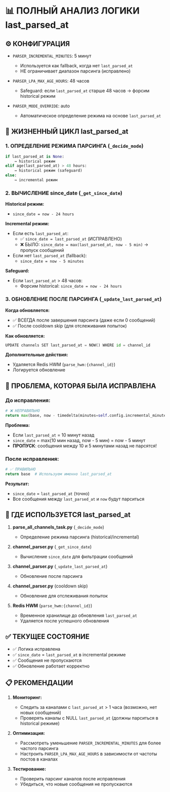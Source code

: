 # 📊 ПОЛНЫЙ АНАЛИЗ ЛОГИКИ last_parsed_at

## ⚙️ КОНФИГУРАЦИЯ

- `PARSER_INCREMENTAL_MINUTES`: 5 минут
  - Используется как fallback, когда нет `last_parsed_at`
  - НЕ ограничивает диапазон парсинга (исправлено)
  
- `PARSER_LPA_MAX_AGE_HOURS`: 48 часов
  - Safeguard: если `last_parsed_at` старше 48 часов → форсим historical режим
  
- `PARSER_MODE_OVERRIDE`: auto
  - Автоматическое определение режима на основе `last_parsed_at`

## 🔄 ЖИЗНЕННЫЙ ЦИКЛ last_parsed_at

### 1. ОПРЕДЕЛЕНИЕ РЕЖИМА ПАРСИНГА (`_decide_mode`)

```python
if last_parsed_at is None:
    → historical режим
elif age(last_parsed_at) > 48 hours:
    → historical режим (safeguard)
else:
    → incremental режим
```

### 2. ВЫЧИСЛЕНИЕ since_date (`_get_since_date`)

**Historical режим:**
- `since_date = now - 24 hours`

**Incremental режим:**
- Если есть `last_parsed_at`:
  - ✅ `since_date = last_parsed_at` (ИСПРАВЛЕНО)
  - ❌ БЫЛО: `since_date = max(last_parsed_at, now - 5 min)` → пропуск сообщений
- Если нет `last_parsed_at` (fallback):
  - `since_date = now - 5 minutes`

**Safeguard:**
- Если `last_parsed_at` > 48 часов:
  - Форсим historical: `since_date = now - 24 hours`

### 3. ОБНОВЛЕНИЕ ПОСЛЕ ПАРСИНГА (`_update_last_parsed_at`)

**Когда обновляется:**
- ✅ ВСЕГДА после завершения парсинга (даже если 0 сообщений)
- ✅ После cooldown skip (для отслеживания попыток)

**Как обновляется:**
```python
UPDATE channels SET last_parsed_at = NOW() WHERE id = channel_id
```

**Дополнительные действия:**
- Удаляется Redis HWM (`parse_hwm:{channel_id}`)
- Логируется обновление

## 🐛 ПРОБЛЕМА, КОТОРАЯ БЫЛА ИСПРАВЛЕНА

### До исправления:

```python
# ❌ НЕПРАВИЛЬНО
return max(base, now - timedelta(minutes=self.config.incremental_minutes))
```

**Проблема:**
- Если `last_parsed_at` = 10 минут назад
- `since_date` = max(10 мин назад, now - 5 мин) = now - 5 минут
- **ПРОПУСК**: сообщения между 10 и 5 минутами назад не парсятся!

### После исправления:

```python
# ✅ ПРАВИЛЬНО
return base  # Используем именно last_parsed_at
```

**Результат:**
- `since_date` = `last_parsed_at` (точно)
- Все сообщения между `last_parsed_at` и `now` будут парситься

## 📍 ГДЕ ИСПОЛЬЗУЕТСЯ last_parsed_at

1. **parse_all_channels_task.py** (`_decide_mode`)
   - Определение режима парсинга (historical/incremental)

2. **channel_parser.py** (`_get_since_date`)
   - Вычисление `since_date` для фильтрации сообщений

3. **channel_parser.py** (`_update_last_parsed_at`)
   - Обновление после парсинга

4. **channel_parser.py** (cooldown skip)
   - Обновление для отслеживания попыток

5. **Redis HWM** (`parse_hwm:{channel_id}`)
   - Временное хранилище до обновления `last_parsed_at`
   - Удаляется после успешного обновления

## ✅ ТЕКУЩЕЕ СОСТОЯНИЕ

- ✅ Логика исправлена
- ✅ `since_date` = `last_parsed_at` в incremental режиме
- ✅ Сообщения не пропускаются
- ✅ Обновление работает корректно

## 📋 РЕКОМЕНДАЦИИ

1. **Мониторинг:**
   - Следить за каналами с `last_parsed_at` > 1 часа (возможно, нет новых сообщений)
   - Проверять каналы с NULL `last_parsed_at` (должны парситься в historical режиме)

2. **Оптимизация:**
   - Рассмотреть уменьшение `PARSER_INCREMENTAL_MINUTES` для более частого парсинга
   - Настроить `PARSER_LPA_MAX_AGE_HOURS` в зависимости от частоты постов в каналах

3. **Тестирование:**
   - Проверить парсинг каналов после исправления
   - Убедиться, что новые сообщения не пропускаются
